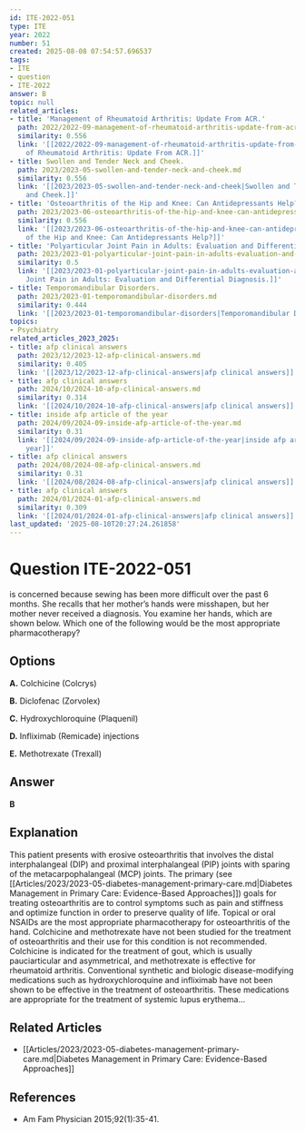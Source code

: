 ```yaml
---
id: ITE-2022-051
type: ITE
year: 2022
number: 51
created: 2025-08-08 07:54:57.696537
tags:
- ITE
- question
- ITE-2022
answer: B
topic: null
related_articles:
- title: 'Management of Rheumatoid Arthritis: Update From ACR.'
  path: 2022/2022-09-management-of-rheumatoid-arthritis-update-from-acr.md
  similarity: 0.556
  link: '[[2022/2022-09-management-of-rheumatoid-arthritis-update-from-acr|Management
    of Rheumatoid Arthritis: Update From ACR.]]'
- title: Swollen and Tender Neck and Cheek.
  path: 2023/2023-05-swollen-and-tender-neck-and-cheek.md
  similarity: 0.556
  link: '[[2023/2023-05-swollen-and-tender-neck-and-cheek|Swollen and Tender Neck
    and Cheek.]]'
- title: 'Osteoarthritis of the Hip and Knee: Can Antidepressants Help?'
  path: 2023/2023-06-osteoarthritis-of-the-hip-and-knee-can-antidepressants-help.md
  similarity: 0.556
  link: '[[2023/2023-06-osteoarthritis-of-the-hip-and-knee-can-antidepressants-help|Osteoarthritis
    of the Hip and Knee: Can Antidepressants Help?]]'
- title: 'Polyarticular Joint Pain in Adults: Evaluation and Differential Diagnosis.'
  path: 2023/2023-01-polyarticular-joint-pain-in-adults-evaluation-and-differenti.md
  similarity: 0.5
  link: '[[2023/2023-01-polyarticular-joint-pain-in-adults-evaluation-and-differenti|Polyarticular
    Joint Pain in Adults: Evaluation and Differential Diagnosis.]]'
- title: Temporomandibular Disorders.
  path: 2023/2023-01-temporomandibular-disorders.md
  similarity: 0.444
  link: '[[2023/2023-01-temporomandibular-disorders|Temporomandibular Disorders.]]'
topics:
- Psychiatry
related_articles_2023_2025:
- title: afp clinical answers
  path: 2023/12/2023-12-afp-clinical-answers.md
  similarity: 0.405
  link: '[[2023/12/2023-12-afp-clinical-answers|afp clinical answers]]'
- title: afp clinical answers
  path: 2024/10/2024-10-afp-clinical-answers.md
  similarity: 0.314
  link: '[[2024/10/2024-10-afp-clinical-answers|afp clinical answers]]'
- title: inside afp article of the year
  path: 2024/09/2024-09-inside-afp-article-of-the-year.md
  similarity: 0.31
  link: '[[2024/09/2024-09-inside-afp-article-of-the-year|inside afp article of the
    year]]'
- title: afp clinical answers
  path: 2024/08/2024-08-afp-clinical-answers.md
  similarity: 0.31
  link: '[[2024/08/2024-08-afp-clinical-answers|afp clinical answers]]'
- title: afp clinical answers
  path: 2024/01/2024-01-afp-clinical-answers.md
  similarity: 0.309
  link: '[[2024/01/2024-01-afp-clinical-answers|afp clinical answers]]'
last_updated: '2025-08-10T20:27:24.261858'
---
```


# Question ITE-2022-051

is concerned because sewing has been more difficult over the past 6 months. She recalls that her mother’s hands were misshapen, but her mother never received a diagnosis. You examine her hands, which are shown below. Which one of the following would be the most appropriate pharmacotherapy?

## Options

**A.** Colchicine (Colcrys)

**B.** Diclofenac (Zorvolex)

**C.** Hydroxychloroquine (Plaquenil)

**D.** Infliximab (Remicade) injections

**E.** Methotrexate (Trexall)

## Answer

**B**

## Explanation

This patient presents with erosive osteoarthritis that involves the distal interphalangeal (DIP) and proximal
interphalangeal (PIP) joints with sparing of the metacarpophalangeal (MCP) joints. The primary (see [[Articles/2023/2023-05-diabetes-management-primary-care.md|Diabetes Management in Primary Care: Evidence-Based Approaches]]) goals for
treating osteoarthritis are to control symptoms such as pain and stiffness and optimize function in order
to preserve quality of life. Topical or oral NSAIDs are the most appropriate pharmacotherapy for
osteoarthritis of the hand. Colchicine and methotrexate have not been studied for the treatment of
osteoarthritis and their use for this condition is not recommended. Colchicine is indicated for the treatment
of gout, which is usually pauciarticular and asymmetrical, and methotrexate is effective for rheumatoid
arthritis. Conventional synthetic and biologic disease-modifying medications such as hydroxychloroquine
and infliximab have not been shown to be effective in the treatment of osteoarthritis. These medications
are appropriate for the treatment of systemic lupus erythema...



## Related Articles

- [[Articles/2023/2023-05-diabetes-management-primary-care.md|Diabetes Management in Primary Care: Evidence-Based Approaches]]

## References

- Am Fam Physician  2015;92(1):35-41.
